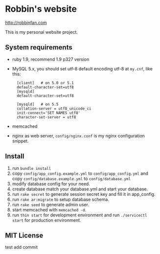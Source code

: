 # Robbin's website  

<http://robbinfan.com>

This is my personal website project.

## System requirements

* ruby 1.9, recommend 1.9 p327 version
* MySQL 5.x, you should set utf-8 default encoding utf-8 at `my.cnf`, like this:

        [client]   # on 5.0 or 5.1
        default-character-set=utf8
        [mysqld]
        default-character-set=utf8 

        [mysqld]   # on 5.5
        collation-server = utf8_unicode_ci
        init-connect='SET NAMES utf8'
        character-set-server = utf8

* memcached
* nginx as web server, `config/nginx.conf` is my nginx configuration snippet.

## Install
1. run `bundle install`
2. copy `config/app_config.example.yml` to `config/app_config.yml` and copy `config/database.example.yml` to `config/database.yml`
3. modify database config for your need.
4. create database match your database.yml and start your database.
5. run `rake secret` to generate session secret key and fill it in app_config.
6. run `rake ar:migrate` to setup database schema.
7. run `rake seed` to generate admin user.
8. start memcached with `memcached -d`.
9. run `thin start` for development environment and run `./servicectl start` for production environment.

## MIT License
test add commit